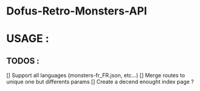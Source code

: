# Dofus-Retro-Monsters-API

# USAGE :


## TODOS :
  [] Support all languages (monsters-fr_FR.json, etc...)
  [] Merge routes to unique one but differents params
  [] Create a decend enought index page ?